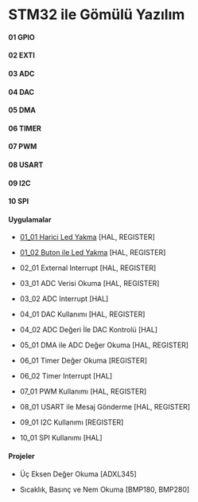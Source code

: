 # STM32 ile Gömülü Yazılım

#### 01 GPIO 

#### 02 EXTI

#### 03 ADC 

#### 04 DAC 

#### 05 DMA

#### 06 TIMER

#### 07 PWM

#### 08 USART

#### 09 I2C

#### 10 SPI

#### Uygulamalar

  - [01_01 Harici Led Yakma](https://github.com/cengizhantopcu53/stm32_ile_gomulu_yazilim/tree/main/02_01%20Harici%20Led%20Yakma) [HAL, REGISTER]

  - [01_02 Buton ile Led Yakma](https://github.com/cengizhantopcu53/stm32_ile_gomulu_yazilim/tree/main/02_02%20Buton%20ile%20Led%20Yakma) [HAL, REGISTER]

  - 02_01 External Interrupt [HAL, REGISTER]

  - 03_01 ADC Verisi Okuma [HAL, REGISTER]

  - 03_02 ADC Interrupt [HAL]

  - 04_01 DAC Kullanımı [HAL, REGISTER]

  - 04_02 ADC Değeri İle DAC Kontrolü [HAL]

  - 05_01 DMA ile ADC Değer Okuma [HAL, REGISTER]

  - 06_01 Timer Değer Okuma [REGISTER]

  - 06_02 Timer Interrupt [HAL]

  - 07_01 PWM Kullanımı [HAL, REGISTER]

  - 08_01 USART ile Mesaj Gönderme [HAL, REGISTER]

  - 09_01 I2C Kullanımı [REGISTER]

  - 10_01 SPI Kullanımı [HAL]

#### Projeler

  - Üç Eksen Değer Okuma [ADXL345]

  - Sıcaklık, Basınç ve Nem Okuma [BMP180, BMP280]
